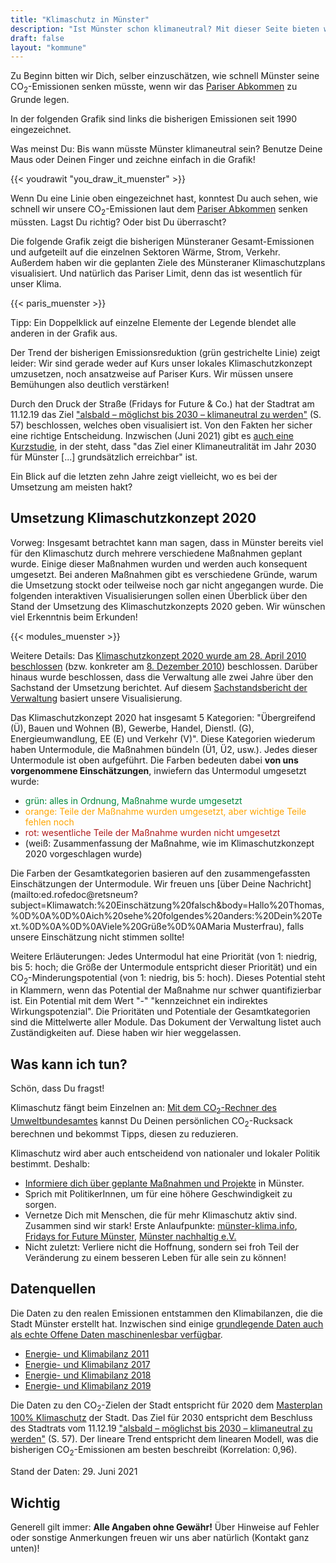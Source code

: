 ```yaml
---
title: "Klimaschutz in Münster"
description: "Ist Münster schon klimaneutral? Mit dieser Seite bieten wir interessierten MünsteranerInnen die Möglichkeit, sich schnell und einfach über Klimaschutz in Münster zu informieren."
draft: false
layout: "kommune"
---
```


Zu Beginn bitten wir Dich, selber einzuschätzen, wie schnell Münster seine
CO<sub>2</sub>-Emissionen senken müsste, wenn wir das [Pariser Abkommen](../../paris-limits) zu Grunde legen.

In der folgenden Grafik sind links die bisherigen Emissionen seit 1990 eingezeichnet.

Was meinst Du: Bis wann müsste Münster klimaneutral sein? Benutze Deine Maus oder Deinen Finger und zeichne einfach in die Grafik!

{{< youdrawit "you_draw_it_muenster" >}}

Wenn Du eine Linie oben eingezeichnet hast, konntest Du auch sehen, wie schnell wir unsere CO<sub>2</sub>-Emissionen laut dem [Pariser Abkommen](../../paris-limits) senken müssten. Lagst Du richtig? Oder bist Du überrascht?

Die folgende Grafik zeigt die bisherigen Münsteraner Gesamt-Emissionen und aufgeteilt auf die einzelnen Sektoren Wärme, Strom, Verkehr. Außerdem haben wir die geplanten Ziele des Münsteraner Klimaschutzplans visualisiert. Und natürlich das Pariser Limit, denn das ist wesentlich für unser Klima.

{{< paris_muenster >}}

Tipp: Ein Doppelklick auf einzelne Elemente der Legende blendet alle anderen in der Grafik aus.

Der Trend der bisherigen Emissionsreduktion (grün gestrichelte Linie) zeigt leider:
Wir sind gerade weder auf Kurs unser lokales Klimaschutzkonzept umzusetzen, noch ansatzweise auf Pariser Kurs.
Wir müssen unsere Bemühungen also deutlich verstärken!

Durch den Druck der Straße (Fridays for Future & Co.) hat der Stadtrat am 11.12.19 das Ziel ["alsbald –
möglichst bis 2030 – klimaneutral zu werden"](https://www.stadt-muenster.de/sessionnet/sessionnetbi/getfile.php?id=454393&type=do) (S. 57) beschlossen, welches oben visualisiert ist.
Von den Fakten her sicher eine richtige Entscheidung. Inzwischen (Juni 2021) gibt es [auch eine Kurzstudie](https://www.stadt-muenster.de/sessionnet/sessionnetbi/getfile.php?id=481747&type=do), in der steht, dass "das Ziel einer Klimaneutralität im Jahr 2030 für Münster [...] grundsätzlich erreichbar" ist.

Ein Blick auf die letzten zehn Jahre zeigt vielleicht, wo es bei der Umsetzung am meisten hakt?

## Umsetzung Klimaschutzkonzept 2020

Vorweg: Insgesamt betrachtet kann man sagen, dass in Münster bereits viel
für den Klimaschutz durch mehrere verschiedene Maßnahmen geplant wurde.
Einige dieser Maßnahmen wurden und werden auch konsequent umgesetzt.
Bei anderen Maßnahmen gibt es verschiedene Gründe, warum die Umsetzung
stockt oder teilweise noch gar nicht angegangen wurde. Die folgenden
interaktiven Visualisierungen sollen einen Überblick über den Stand der
Umsetzung des Klimaschutzkonzepts 2020 geben. Wir wünschen viel Erkenntnis
beim Erkunden!

{{< modules_muenster >}}

Weitere Details:
Das [Klimaschutzkonzept 2020 wurde am 28. April 2010 beschlossen](https://www.stadt-muenster.de/sessionnet/sessionnetbi/to0040.php?__ksinr=7271&toselect=96517)
(bzw. konkreter am [8. Dezember 2010](https://www.stadt-muenster.de/sessionnet/sessionnetbi/to0040.php?__ksinr=7276&toselect=102482))
beschlossen. Darüber hinaus wurde beschlossen, dass die Verwaltung alle
zwei Jahre über den Sachstand der Umsetzung berichtet. Auf diesem
[Sachstandsbericht der Verwaltung](https://www.stadt-muenster.de/sessionnet/sessionnetbi/getfile.php?id=435054&type=do) basiert unsere Visualisierung.

Das Klimaschutzkonzept 2020 hat insgesamt 5 Kategorien: "Übergreifend (Ü),
Bauen und Wohnen (B), Gewerbe, Handel, Dienstl. (G), Energieumwandlung, EE (E) und Verkehr (V)".
Diese Kategorien wiederum haben Untermodule, die Maßnahmen bündeln (Ü1, Ü2, usw.).
Jedes dieser Untermodule ist oben aufgeführt. Die Farben bedeuten
dabei **von uns vorgenommene Einschätzungen**, inwiefern das Untermodul umgesetzt
wurde:

- <span style="color:#01873B">grün: alles in Ordnung, Maßnahme wurde umgesetzt</span>
- <span style="color:orange">orange: Teile der Maßnahme wurden umgesetzt, aber wichtige Teile fehlen noch</span>
- <span style="color:#AE1B1B">rot: wesentliche Teile der Maßnahme wurden nicht umgesetzt</span>
- (weiß: Zusammenfassung der Maßnahme, wie im Klimaschutzkonzept 2020 vorgeschlagen wurde)

Die Farben der Gesamtkategorien basieren auf den zusammengefassten Einschätzungen der Untermodule. Wir freuen uns [über Deine Nachricht](mailto:ed.rofedoc@retsneum?subject=Klimawatch:%20Einschätzung%20falsch&body=Hallo%20Thomas,%0D%0A%0D%0Aich%20sehe%20folgendes%20anders:%20Dein%20Text.%0D%0A%0D%0AViele%20Grüße%0D%0AMaria Musterfrau), falls unsere Einschätzung nicht stimmen sollte!

Weitere Erläuterungen: Jedes Untermodul hat eine Priorität (von 1: niedrig,
bis 5: hoch; die Größe der Untermodule entspricht dieser Priorität) und ein  CO<sub>2</sub>-Minderungspotential (von 1: niedrig,
bis 5: hoch). Dieses Potential steht in Klammern, wenn das Potential der
Maßnahme nur schwer quantifizierbar ist. Ein Potential mit dem Wert "-"
"kennzeichnet ein indirektes Wirkungspotenzial". Die Prioritäten und Potentiale
der Gesamtkategorien sind die Mittelwerte aller Module. Das Dokument der Verwaltung
listet auch Zuständigkeiten auf. Diese haben wir hier weggelassen.

## Was kann ich tun?

Schön, dass Du fragst!

Klimaschutz fängt beim Einzelnen an: [Mit dem CO<sub>2</sub>-Rechner des Umweltbundesamtes](https://uba.co2-rechner.de/de_DE/) kannst Du Deinen persönlichen CO<sub>2</sub>-Rucksack berechnen und bekommst Tipps, diesen zu reduzieren.

Klimaschutz wird aber auch entscheidend von nationaler und lokaler Politik bestimmt.
Deshalb:

- [Informiere dich über geplante Maßnahmen und Projekte](https://www.stadt-muenster.de/klima/) in Münster.
- Sprich mit PolitikerInnen, um für eine höhere Geschwindigkeit zu sorgen.
- Vernetze Dich mit Menschen, die für mehr Klimaschutz aktiv sind. Zusammen sind wir stark! Erste Anlaufpunkte: [münster-klima.info](https://muenster-klima.info/), [Fridays for Future Münster](https://fff-muenster.de/), [Münster nachhaltig e.V.](http://muenster-nachhaltig.de/)
- Nicht zuletzt: Verliere nicht die Hoffnung, sondern sei froh Teil der Veränderung zu einem besseren Leben für alle sein zu können!

## Datenquellen

Die Daten zu den realen Emissionen entstammen den Klimabilanzen, die die Stadt Münster erstellt hat. Inzwischen sind einige [grundlegende Daten auch als echte Offene Daten maschinenlesbar verfügbar](https://opendata.stadt-muenster.de/dataset/energie-und-klimaschutzbilanz-m%C3%BCnster).

- [Energie- und Klimabilanz 2011](https://www.stadt-muenster.de/sessionnet/sessionnetbi/vo0050.php?__kvonr=2004035809)
- [Energie- und Klimabilanz 2017](https://www.stadt-muenster.de/sessionnet/sessionnetbi/vo0050.php?__kvonr=2004044154)
- [Energie- und Klimabilanz 2018](https://www.stadt-muenster.de/fileadmin//user_upload/stadt-muenster/67_umwelt/pdf/klima/bericht-klimabilanz-2018.pdf)
- [Energie- und Klimabilanz 2019](https://www.stadt-muenster.de/fileadmin/user_upload/stadt-muenster/67_klima/pdf/Bericht-Klimabilanz_Stadt_Muenster_2019.pdf)

Die Daten zu den CO<sub>2</sub>-Zielen der Stadt entspricht für 2020 dem [Masterplan 100% Klimaschutz](https://www.stadt-muenster.de/klima/unser-klima-2050.html) der Stadt.
Das Ziel für 2030 entspricht dem Beschluss des Stadtrats vom 11.12.19 ["alsbald –
möglichst bis 2030 – klimaneutral zu werden"](https://www.stadt-muenster.de/sessionnet/sessionnetbi/getfile.php?id=454393&type=do) (S. 57).
Der lineare Trend entspricht dem linearen Modell, was die bisherigen CO<sub>2</sub>-Emissionen am besten beschreibt (Korrelation: 0,96).

Stand der Daten: 29. Juni 2021

## Wichtig

Generell gilt immer: **Alle Angaben ohne Gewähr!** Über Hinweise auf
Fehler oder sonstige Anmerkungen freuen wir uns aber natürlich (Kontakt ganz unten)!
